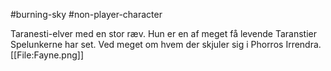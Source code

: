 #burning-sky #non-player-character

Taranesti-elver med en stor ræv.
Hun er en af meget få levende Taranstier Spelunkerne har set.
Ved meget om hvem der skjuler sig i Phorros Irrendra.
[[File:Fayne.png]]
